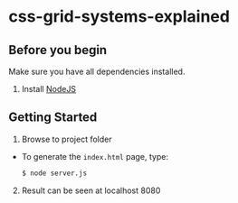 # css-grid-systems-explained

## Before you begin

Make sure you have all dependencies installed.

1. Install [NodeJS](http://nodejs.org/#download)

## Getting Started

1. Browse to project folder

* To generate the `index.html` page, type:

  ```sh
  $ node server.js
  ```

2. Result can be seen at localhost 8080


